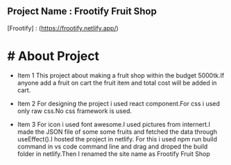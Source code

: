 ## Project Name : Frootify Fruit Shop

[Frootify] : (https://frootify.netlify.app/)

#  # About Project
- Item 1 This project about making a fruit shop within the budget 5000tk.If anyone add a fruit on cart the fruit item and total cost will be added in cart.


- Item 2 For designing the project i used react component.For css i used only raw css.No css framework is used.


- Item 3 For icon i used font awesome.I used pictures from internert.I made the JSON file of some some fruits and fetched the data through useEffect().I hosted the project in netlify.
For this i used npm run build command in vs code command line and drag and droped the build folder in netlify.Then I renamed the site name as Frootify Fruit Shop
